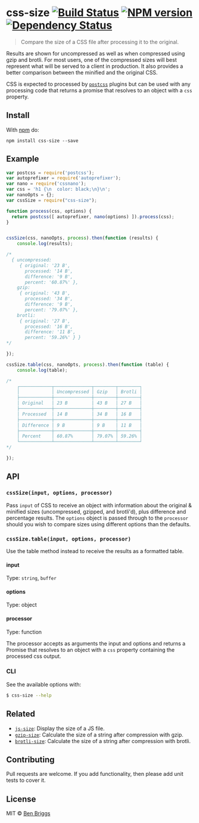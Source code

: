 # css-size [![Build Status](https://travis-ci.org/ben-eb/css-size.svg?branch=master)][ci] [![NPM version](https://badge.fury.io/js/css-size.svg)][npm] [![Dependency Status](https://gemnasium.com/ben-eb/css-size.svg)][deps]

> Compare the size of a CSS file after processing it to the original.

Results are shown for uncompressed as well as when compressed using gzip
and brotli. For most users, one of the compressed sizes will best
represent what will be served to a client in production. It also
provides a better comparison between the minified and the original CSS.

CSS is expected to processed by [`postcss`] plugins but can be used with
any processing code that returns a promise that resolves to an object
with a `css` property.


## Install

With [npm](https://npmjs.org/package/css-size) do:

```
npm install css-size --save
```


## Example

```js
var postcss = require('postcss');
var autoprefixer = require('autoprefixer');
var nano = require('cssnano');
var css = 'h1 {\n  color: black;\n}\n';
var nanoOpts = {};
var cssSize = require("css-size");

function process(css, options) {
  return postcss([ autoprefixer, nano(options) ]).process(css);
}


cssSize(css, nanoOpts, process).then(function (results) {
    console.log(results);

/*
  { uncompressed:
     { original: '23 B',
       processed: '14 B',
       difference: '9 B',
       percent: '60.87%' },
    gzip:
     { original: '43 B',
       processed: '34 B',
       difference: '9 B',
       percent: '79.07%' },
    brotli:
     { original: '27 B',
       processed: '16 B',
       difference: '11 B',
       percent: '59.26%' } }
*/

});

cssSize.table(css, nanoOpts, process).then(function (table) {
    console.log(table);

/*
    ┌────────────┬──────────────┬────────┬────────┐
    │            │ Uncompressed │ Gzip   │ Brotli │
    ├────────────┼──────────────┼────────┼────────┤
    │ Original   │ 23 B         │ 43 B   │ 27 B   │
    ├────────────┼──────────────┼────────┼────────┤
    │ Processed  │ 14 B         │ 34 B   │ 16 B   │
    ├────────────┼──────────────┼────────┼────────┤
    │ Difference │ 9 B          │ 9 B    │ 11 B   │
    ├────────────┼──────────────┼────────┼────────┤
    │ Percent    │ 60.87%       │ 79.07% │ 59.26% │
    └────────────┴──────────────┴────────┴────────┘
*/

});
```


## API

### `cssSize(input, options, processor)`

Pass `input` of CSS to receive an object with information about the
original & minified sizes (uncompressed, gzipped, and brotli'd), plus
difference and percentage results. The `options` object is passed
through to the `processor` should you wish to compare sizes using
different options than the defaults.

### `cssSize.table(input, options, processor)`

Use the table method instead to receive the results as a formatted table.

#### input

Type: `string`, `buffer`

#### options

Type: object

#### processor

Type: function

The processor accepts as arguments the input and options and returns a
Promise that resolves to an object with a `css` property containing the
processed css output.


### CLI

See the available options with:

```sh
$ css-size --help
```


## Related

* [`js-size`]: Display the size of a JS file.
* [`gzip-size`]: Calculate the size of a string after compression with gzip.
* [`brotli-size`]: Calculate the size of a string after compression with brotli.


## Contributing

Pull requests are welcome. If you add functionality, then please add unit tests
to cover it.


## License

MIT © [Ben Briggs](http://beneb.info)


[ci]:          https://travis-ci.org/ben-eb/css-size
[deps]:        https://gemnasium.com/ben-eb/css-size
[npm]:         http://badge.fury.io/js/css-size

[`cssnano`]:   https://github.com/ben-eb/cssnano
[`postcss`]:   https://github.com/postcss/postcss
[`js-size`]:   https://github.com/lukekarrys/js-size
[`gzip-size`]: https://github.com/sindresorhus/gzip-size
[`brotli-size`]: https://github.com/erwinmombay/brotli-size
